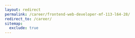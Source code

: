 ```yaml
---
layout: redirect
permalink: /career/frontend-web-developer-mf-113-l64-28/
redirect_to: /career/
sitemap:
  exclude: true
---
```

